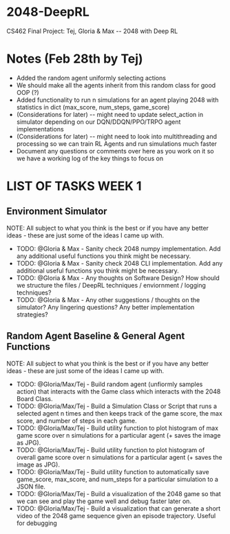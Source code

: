# 2048-DeepRL
CS462 Final Project: Tej, Gloria &amp; Max -- 2048 with Deep RL

# Notes (Feb 28th by Tej)
- Added the random agent uniformly selecting actions
- We should make all the agents inherit from this random class for good OOP (?)
- Added functionality to run n simulations for an agent playing 2048 with statistics in dict (max_score, num_steps, game_score)
- (Considerations for later) -- might need to update select_action in simulator depending on our DQN/DDQN/PPO/TRPO agent implementations
- (Considerations for later) -- might need to look into multithreading and processing so we can train RL Agents and run simulations much faster 
- Document any questions or comments over here as you work on it so we have a working log of the key things to focus on  

# LIST OF TASKS WEEK 1

## Environment Simulator 
NOTE: All subject to what you think is the best or if you have any better ideas - these are just some of the ideas I came up with. 
- TODO: @Gloria & Max - Sanity check 2048 numpy implementation. Add any additional useful functions you think might be necessary.
- TODO: @Gloria & Max - Sanity check 2048 CLI implementation. Add any additional useful functions you think might be necessary.
- TODO: @Gloria & Max - Any thoughts on Software Design? How should we structure the files / DeepRL techniques / enviornment / logging techniques?
- TODO: @Gloria & Max - Any other suggestions / thoughts on the simulator? Any lingering questions? Any better implementation strategies?

## Random Agent Baseline & General Agent Functions
NOTE: All subject to what you think is the best or if you have any better ideas - these are just some of the ideas I came up with. 
- TODO: @Gloria/Max/Tej - Build random agent (unfiormly samples action) that interacts with the Game class which interacts with the 2048 Board Class. 
- TODO: @Gloria/Max/Tej - Build a Simulation Class or Script that runs a selected agent n times and then keeps track of the game score, the max score, and number of steps in each game.
- TODO: @Gloria/Max/Tej - Build utility function to plot histogram of max game score over n simulations for a particular agent (+ saves the image as JPG). 
- TODO: @Gloria/Max/Tej - Build utility function to plot histogram of overall game score over n simulations for a particular agent (+ saves the image as JPG). 
- TODO: @Gloria/Max/Tej - Build utility function to automatically save game_score, max_score, and num_steps for a particular simulation to a JSON file. 
- TODO: @Gloria/Max/Tej - Build a visualization of the 2048 game so that we can see and play the game well and debug faster later on.
- TODO: @Gloria/Max/Tej - Build a visualization that can generate a short video of the 2048 game sequence given an episode trajectory. Useful for debugging
